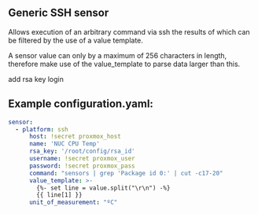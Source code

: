 ## Generic SSH sensor

Allows execution of an arbitrary command via ssh the results of which can be filtered by the use of a value template.

A sensor value can only by a maximum of 256 characters in length, therefore make use of the value_template to parse data larger than this.

add rsa key login
## Example configuration.yaml:

```yaml
sensor:
  - platform: ssh
      host: !secret proxmox_host
      name: 'NUC CPU Temp'
      rsa_key: '/root/config/rsa_id'
      username: !secret proxmox_user
      password: !secret proxmox_pass
      command: "sensors | grep 'Package id 0:' | cut -c17-20"
      value_template: >-
        {%- set line = value.split("\r\n") -%}
        {{ line[1] }}
      unit_of_measurement: "ºC"
```
